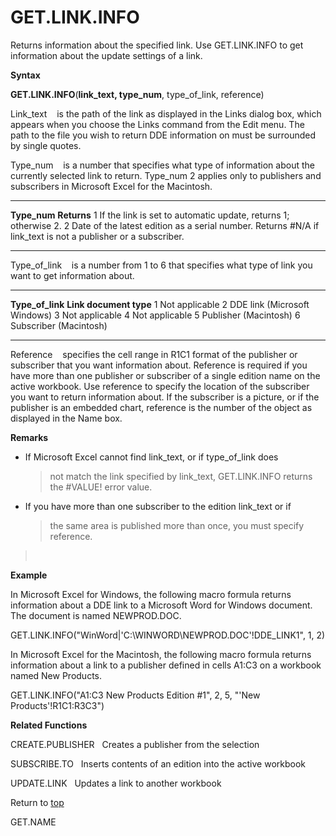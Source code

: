 GET.LINK.INFO
=============

Returns information about the specified link. Use GET.LINK.INFO to get
information about the update settings of a link.

**Syntax**

**GET.LINK.INFO**(**link\_text, type\_num**, type\_of\_link, reference)

Link\_text    is the path of the link as displayed in the Links dialog
box, which appears when you choose the Links command from the Edit menu.
The path to the file you wish to return DDE information on must be
surrounded by single quotes.

Type\_num    is a number that specifies what type of information about
the currently selected link to return. Type\_num 2 applies only to
publishers and subscribers in Microsoft Excel for the Macintosh.

  --------------- ----------------------------------------------------------------------------------------------------------------
  **Type\_num**   **Returns**
  1               If the link is set to automatic update, returns 1; otherwise 2.
  2               Date of the latest edition as a serial number. Returns \#N/A if link\_text is not a publisher or a subscriber.
  --------------- ----------------------------------------------------------------------------------------------------------------

Type\_of\_link    is a number from 1 to 6 that specifies what type of
link you want to get information about.

  -------------------- ------------------------------
  **Type\_of\_link**   **Link document type**
  1                    Not applicable
  2                    DDE link (Microsoft Windows)
  3                    Not applicable
  4                    Not applicable
  5                    Publisher (Macintosh)
  6                    Subscriber (Macintosh)
  -------------------- ------------------------------

Reference    specifies the cell range in R1C1 format of the publisher or
subscriber that you want information about. Reference is required if you
have more than one publisher or subscriber of a single edition name on
the active workbook. Use reference to specify the location of the
subscriber you want to return information about. If the subscriber is a
picture, or if the publisher is an embedded chart, reference is the
number of the object as displayed in the Name box.

**Remarks**

-   If Microsoft Excel cannot find link\_text, or if type\_of\_link does
    > not match the link specified by link\_text, GET.LINK.INFO returns
    > the \#VALUE! error value.

-   If you have more than one subscriber to the edition link\_text or if
    > the same area is published more than once, you must specify
    > reference.

>  

**Example**

In Microsoft Excel for Windows, the following macro formula returns
information about a DDE link to a Microsoft Word for Windows document.
The document is named NEWPROD.DOC.

GET.LINK.INFO(\"WinWord\|\'C:\\WINWORD\\NEWPROD.DOC\'!DDE\_LINK1\", 1,
2)

In Microsoft Excel for the Macintosh, the following macro formula
returns information about a link to a publisher defined in cells A1:C3
on a workbook named New Products.

GET.LINK.INFO(\"A1:C3 New Products Edition \#1\", 2, 5, \"\'New
Products\'!R1C1:R3C3\")

**Related Functions**

CREATE.PUBLISHER   Creates a publisher from the selection

SUBSCRIBE.TO   Inserts contents of an edition into the active workbook

UPDATE.LINK   Updates a link to another workbook

Return to [top](#E)

GET.NAME
